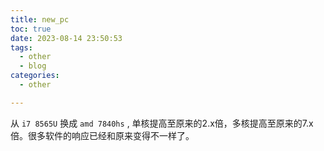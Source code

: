 ```yaml
---
title: new_pc
toc: true
date: 2023-08-14 23:50:53
tags:
  - other
  - blog
categories:
  - other

---
```


从 `i7 8565U` 换成 `amd 7840hs` , 单核提高至原来的2.x倍，多核提高至原来的7.x倍。很多软件的响应已经和原来变得不一样了。


